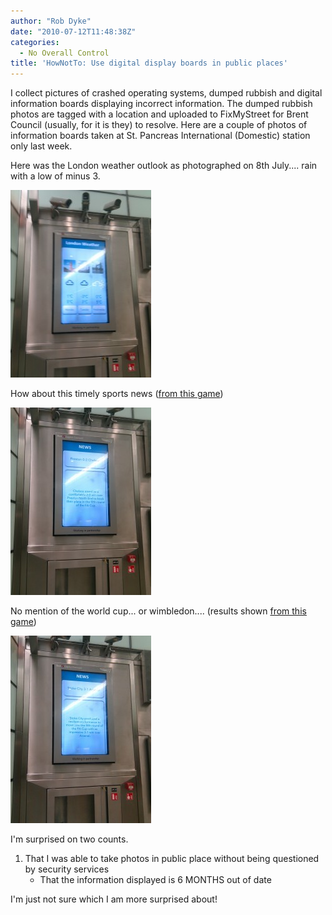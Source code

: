 ```yaml
---
author: "Rob Dyke"
date: "2010-07-12T11:48:38Z"
categories:
  - No Overall Control
title: 'HowNotTo: Use digital display boards in public places'
---
```

I collect pictures of crashed operating systems, dumped rubbish and digital information boards displaying incorrect information. The dumped rubbish photos are tagged with a location and uploaded to FixMyStreet for Brent Council (usually, for it is they) to resolve. Here are a couple of photos of information boards taken at St. Pancreas International (Domestic) station only last week.

Here was the London weather outlook as photographed on 8th July.... rain with a low of minus 3.
  
[<img src="/pubfiles/2010/07/2010-07-08-12.36.11-225x300.jpg" alt="London Weather Outlook" title="2010-07-08 12.36.11" width="225" height="300" class="size-medium wp-image-414" />](/pubfiles/2010/07/2010-07-08-12.36.11.jpg)

How about this timely sports news ([from this game](http://www.guardian.co.uk/football/2010/jan/23/preston-chelsea-fa-cup-live))
  
[<img src="/pubfiles/2010/07/2010-07-08-12.35.37-225x300.jpg" alt="Sports news" title="2010-07-08 12.35.37" width="225" height="300" class="size-medium wp-image-415" />](/pubfiles/2010/07/2010-07-08-12.35.37.jpg)

No mention of the world cup... or wimbledon.... (results shown [from this game](http://www.guardian.co.uk/football/2010/jan/24/stoke-city-arsenal-fa-cup))
  
[<img src="/pubfiles/2010/07/2010-07-08-12.35.51-225x300.jpg" alt="Sports news" title="2010-07-08 12.35.51" width="225" height="300" class="size-medium wp-image-416" />](/pubfiles/2010/07/2010-07-08-12.35.51.jpg)

I'm surprised on two counts.

  1. That I was able to take photos in public place without being questioned by security services 
      * That the information displayed is 6 MONTHS out of date </ol> 
        I'm just not sure which I am more surprised about!
